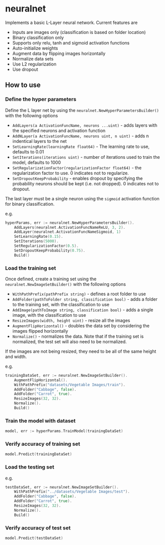 # neuralnet


Implements a basic L-Layer neural network. Current features are

- Inputs are images only (classification is based on folder location)
- Binary classification only 
- Supports only relu, tanh and sigmoid activation functions
- Auto-initialize weights
- Augment data by flipping images horizontally
- Normalize data sets
- Use L2 regularization
- Use dropout


## How to use

### Define the hyper parameters
Define the L layer net by using the `neuralnet.NewHyperParametersBuilder()` with the following options

- `AddLayers(a ActivationFuncName, neurons ...uint)` - adds layers with the specified neurons and activation function
- `AddNLayer(a ActivationFuncName, neurons uint, n uint)` - adds n indentical layers to the net
- `SetLearningRate(learningRate float64)` - The learning rate to use, defaults to 0.01
- `SetIterations(iterations uint)` - number of iterations used to train the model, defaults to 1000
- `SetRegularizationFactor(regularizationFactor float64)` - the regularization factor to use. 0 indicates not to regularize.
- `SetDropoutKeepProbability` - enables dropout by specifying the probability neurons should be kept (i.e. not dropped). 0 indicates not to dropout. 

The last layer must be a single neuron using the `sigmoid` activation function for binary classification.

e.g.
```go
hyperParams, err := neuralnet.NewHyperParametersBuilder().
    AddLayers(neuralnet.ActivationFuncNameReLU, 3, 2).
    AddLayer(neuralnet.ActivationFuncNameSigmoid, 1)
    SetLearningRate(0.15).
    SetIterations(5000).
    SetRegularizationFactor(0.5).
    SetDropoutKeepProbability(0.75).
    Build()
```

### Load the training set
Once defined, create a training set using the `neuralnet.NewImageSetBuilder()` with the following options

- `WithPathPrefix(pathPrefix string)` - defines a root folder to use
- `AddFolder(pathToFolder string, classification bool)` - adds a folder to the training set, with the classification to use
- `AddImage(pathToImage string, classification bool)` - adds a single image, with the classification to use
- `ResizeImages(width, height uint)` - resize all the images
- `AugmentFlipHorizontal()` - doubles the data set by considering the images flipped horizontally
- `Normalize()` - normalizes the data. Note that if the training set is normalized, the test set will also need to be normalized.

If the images are not being resized, they need to be all of the same height and width.

e.g.
```go
trainingDataSet, err := neuralnet.NewImageSetBuilder().
    AugmentFlipHorizontal().
    WithPathPrefix("datasets/Vegetable Images/train").
    AddFolder("Cabbage", false).
    AddFolder("Carrot", true).
    ResizeImages(32, 32).
    Normalize().
    Build()
```

### Train the model with dataset
```go
model, err := hyperParams.TrainModel(trainingDataSet)
```

### Verify accuracy of training set
```go
model.Predict(trainingDataSet)
```

### Load the testing set
e.g.
```go
testDataSet, err := neuralnet.NewImageSetBuilder().
    WithPathPrefix("../datasets/Vegetable Images/test").
    AddFolder("Cabbage", false).
    AddFolder("Carrot", true).
    ResizeImages(32, 32).
    Normalize().
    Build()
```

### Verify accuracy of test set
```go
model.Predict(testDataSet)
```
